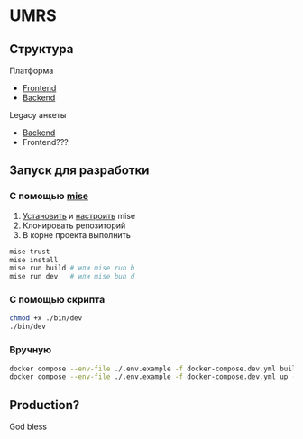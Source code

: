 # UMRS

## Структура 
Платформа
- [Frontend](https://github.com/EgorGordinskiy/client-umrs)
- [Backend](https://github.com/EgorGordinskiy/umrs-api)

Legacy анкеты
- [Backend](https://github.com/EgorGordinskiy/umrs-server)
- Frontend???

## Запуск для разработки

### С помощью [mise](https://mise.jdx.dev)
1. [Установить](https://mise.jdx.dev/installing-mise.html#installing-mise) и [настроить](https://mise.jdx.dev/dev-tools/shims.html#shims) mise
2. Клонировать репозиторий
3. В корне проекта выполнить
```bash
mise trust
mise install
mise run build # или mise run b
mise run dev   # или mise bun d
```
### С помощью скрипта

```bash
chmod +x ./bin/dev
./bin/dev
```

### Вручную

```bash
docker compose --env-file ./.env.example -f docker-compose.dev.yml build
docker compose --env-file ./.env.example -f docker-compose.dev.yml up -d
```


## Production?
God bless
